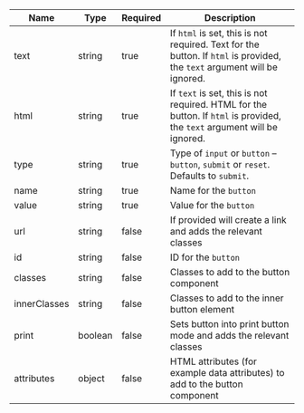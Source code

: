 | Name         | Type    | Required | Description                                                                                                              |
| ------------ | ------- | -------- | ------------------------------------------------------------------------------------------------------------------------ |
| text         | string  | true     | If `html` is set, this is not required. Text for the button. If `html` is provided, the `text` argument will be ignored. |
| html         | string  | true     | If `text` is set, this is not required. HTML for the button. If `html` is provided, the `text` argument will be ignored. |
| type         | string  | true     | Type of `input` or `button` – `button`, `submit` or `reset`. Defaults to `submit`.                                       |
| name         | string  | true     | Name for the `button`                                                                                                    |
| value        | string  | true     | Value for the `button`                                                                                                   |
| url          | string  | false    | If provided will create a link and adds the relevant classes                                                             |
| id           | string  | false    | ID for the `button`                                                                                                      |
| classes      | string  | false    | Classes to add to the button component                                                                                   |
| innerClasses | string  | false    | Classes to add to the inner button element                                                                               |
| print        | boolean | false    | Sets button into print button mode and adds the relevant classes                                                         |
| attributes   | object  | false    | HTML attributes (for example data attributes) to add to the button component                                             |
